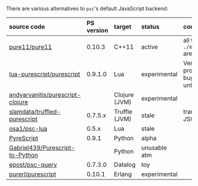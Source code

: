 There are various alternatives to `psc`'s default JavaScript backend:

| source code                                                                           | PS version | target        | status   | comments               | 
|:--------------------------------------------------------------------------------------|:-----------|:--------------|:------|:-----------------------|
| [pure11/pure11](https://github.com/pure11/pure11)             | 0.10.3    | C++11         | active | all tests in `./examples/passing` are passing |
| [lua-purescript/purescript](https://github.com/lua-purescript/purescript) | 0.9.1.0 | Lua | experimental | Very new and probably full of bugs. Largely untested |
| [andyarvanitis/purescript-clojure](https://github.com/andyarvanitis/purescript-clojure) |          | Clojure (JVM) | experimental |                 |
| [slamdata/truffled-purescript](https://github.com/slamdata/truffled-purescript)       | 0.7.5.x    | Truffle (JVM) | stale | translates CoreFN JSON |
| [osa1/psc-lua](https://github.com/osa1/psc-lua)                                       | 0.5.x      | Lua           | stale |                        |
| [PyreScript](https://github.com/joneshf/pyrescript)                                   | 0.9.1      | Python        | alpha |                        |
| [Gabriel439/Purescript-to-Python](https://github.com/Gabriel439/Purescript-to-Python) |            | Python        | unusable atm |                        |
| [epost/psc-query](https://github.com/epost/psc-query)                                 | 0.7.3.0    | Datalog       | toy   |                        |
| [purerl/purescript](https://github.com/purerl/purescript) | 0.10.1 | Erlang | experimental |
